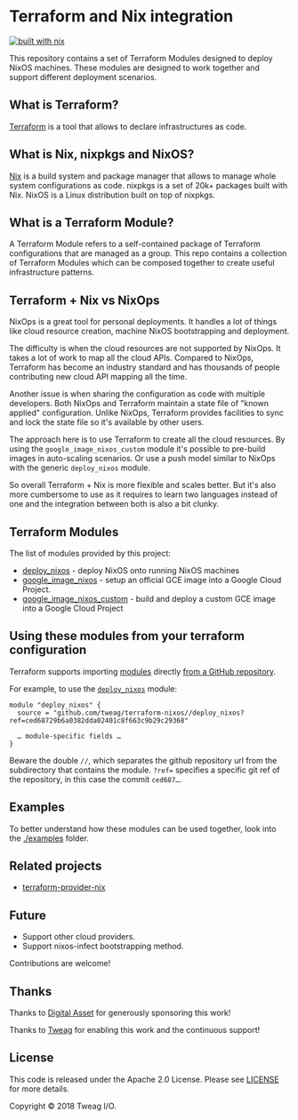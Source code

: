 # Terraform and Nix integration

[![built with nix](https://builtwithnix.org/badge.svg)](https://builtwithnix.org)

This repository contains a set of Terraform Modules designed to deploy NixOS
machines. These modules are designed to work together and support different
deployment scenarios.

## What is Terraform?

[Terraform][terraform] is a tool that allows to declare infrastructures as
code.

## What is Nix, nixpkgs and NixOS?

[Nix][nix] is a build system and package manager that allows to manage whole
system configurations as code. nixpkgs is a set of 20k+ packages built with
Nix. NixOS is a Linux distribution built on top of nixpkgs.

## What is a Terraform Module?

A Terraform Module refers to a self-contained package of Terraform
configurations that are managed as a group. This repo contains a collection of
Terraform Modules which can be composed together to create useful
infrastructure patterns. 

## Terraform + Nix vs NixOps

NixOps is a great tool for personal deployments. It handles a lot of things
like cloud resource creation, machine NixOS bootstrapping and deployment.

The difficulty is when the cloud resources are not supported by NixOps. It
takes a lot of work to map all the cloud APIs. Compared to NixOps, Terraform
has become an industry standard and has thousands of people contributing new
cloud API mapping all the time.

Another issue is when sharing the configuration as code with multiple
developers. Both NixOps and Terraform maintain a state file of "known applied"
configuration. Unlike NixOps, Terraform provides facilities to sync and lock
the state file so it's available by other users.

The approach here is to use Terraform to create all the cloud resources. By
using the `google_image_nixos_custom` module it's possible to pre-build images in
auto-scaling scenarios. Or use a push model similar to NixOps with the generic
`deploy_nixos` module.

So overall Terraform + Nix is more flexible and scales better. But it's also
more cumbersome to use as it requires to learn two languages instead of one
and the integration between both is also a bit clunky.

## Terraform Modules

The list of modules provided by this project:

* [deploy_nixos](deploy_nixos#readme) - deploy NixOS onto running NixOS
  machines
* [google_image_nixos](google_image_nixos#readme) - setup an official GCE
  image into a Google Cloud Project.  
* [google_image_nixos_custom](google_image_nixos_custom#readme) - build and
  deploy a custom GCE image into a Google Cloud Project

## Using these modules from your terraform configuration

Terraform supports importing [modules](https://www.terraform.io/docs/configuration/modules.html) directly [from a GitHub repository](https://www.terraform.io/docs/modules/sources.html#github).

For example, to use the [`deploy_nixos`](deploy_nixos#readme) module:

```
module "deploy_nixos" {
  source = "github.com/tweag/terraform-nixos//deploy_nixos?ref=ced68729b6a0382dda02401c8f663c9b29c29368"

  … module-specific fields …
}
```

Beware the double `//`, which separates the github repository url from the
subdirectory that contains the module. `?ref=` specifies a specific git ref
of the repository, in this case the commit `ced687…`.

## Examples

To better understand how these modules can be used together, look into the
[./examples](examples) folder.

## Related projects

* [terraform-provider-nix](https://github.com/andrewchambers/terraform-provider-nix)

## Future

* Support other cloud providers.
* Support nixos-infect bootstrapping method.

Contributions are welcome!

## Thanks

Thanks to [Digital Asset][digital-asset] for generously sponsoring this work!

Thanks to [Tweag][tweag] for enabling this work and the continuous support!

## License

This code is released under the Apache 2.0 License. Please see
[LICENSE](LICENSE) for more details.

Copyright &copy; 2018 Tweag I/O.


[digital-asset]: https://www.digitalasset.com/
[nix]: https://nixos.org/nix/
[terraform]: https://www.terraform.io
[tweag]: https://www.tweag.io/
